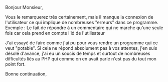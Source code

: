 Bonjour Monsieur, 

Vous le remarquerez très certainement, mais il manque la connexion de l'utilisateur ce qui implique de nombreuses "erreurs" dans ce programme.
Exemple : 
Le fait de répondre à un commentaire qui ne marche qu'une seule fois car cela prend en compte l'id de l'utilisateur 

J'ai essayé de faire comme j'ai pu pour vous rendre un programme qui ce veut "potable". 
Si cela ne répond absolument pas à vos attentes, j'en suis désolé d'avance, j'ai eu un soucis de temps et surtout de nombreuses difficultés liés au PHP qui comme on en avait parlé n'est pas du tout mon point fort. 

Bonne continuation,
